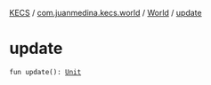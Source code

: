 [KECS](../../index.md) / [com.juanmedina.kecs.world](../index.md) / [World](index.md) / [update](./update.md)

# update

`fun update(): `[`Unit`](https://kotlinlang.org/api/latest/jvm/stdlib/kotlin/-unit/index.html)